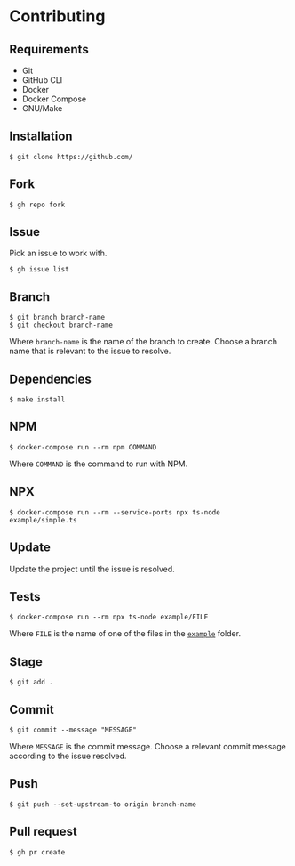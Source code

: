 # Contributing

## Requirements

- Git
- GitHub CLI
- Docker
- Docker Compose
- GNU/Make

## Installation

```console
$ git clone https://github.com/
```

## Fork

```console
$ gh repo fork
```

## Issue

Pick an issue to work with.

```console
$ gh issue list
```

## Branch

```console
$ git branch branch-name
$ git checkout branch-name
```

Where `branch-name` is the name of the branch to create. Choose a branch name that is relevant to the issue to resolve.

## Dependencies

```console
$ make install
```

## NPM

```console
$ docker-compose run --rm npm COMMAND
```

Where `COMMAND` is the command to run with NPM.

## NPX

```console
$ docker-compose run --rm --service-ports npx ts-node example/simple.ts
```

## Update

Update the project until the issue is resolved.

## Tests

```console
$ docker-compose run --rm npx ts-node example/FILE
```

Where `FILE` is the name of one of the files in the [`example`](./example) folder.

## Stage

```console
$ git add .
```

## Commit

```console
$ git commit --message "MESSAGE"
```

Where `MESSAGE` is the commit message. Choose a relevant commit message according to the issue resolved.

## Push

```console
$ git push --set-upstream-to origin branch-name
```

## Pull request

```console
$ gh pr create
```
